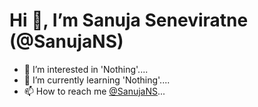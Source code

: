 # Hi 👋, I’m Sanuja Seneviratne (@SanujaNS)


- 👀 I’m interested in 'Nothing'....
- 🌱 I’m currently learning 'Nothing'....
- 📫 How to reach me [@SanujaNS](https://t.me/SanujaNS)...

<!---
SanujaNS/SanujaNS is a ✨ special ✨ repository because its `README.md` (this file) appears on your GitHub profile.
You can click the Preview link to take a look at your changes.
--->
